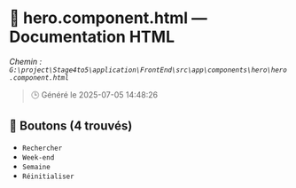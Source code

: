 # 📄 hero.component.html — Documentation HTML
*Chemin : `G:\project\Stage4to5\application\FrontEnd\src\app\components\hero\hero.component.html`*

> 🕒 Généré le 2025-07-05 14:48:26

## 🔘 Boutons (4 trouvés)
- `Rechercher`
- `Week-end`
- `Semaine`
- `Réinitialiser`
